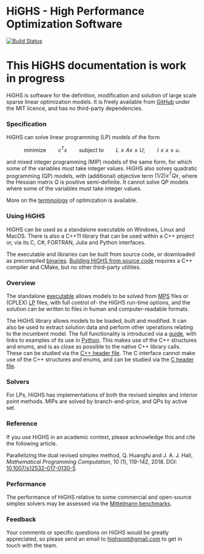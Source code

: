 # HiGHS - High Performance Optimization Software
[![Build Status](https://github.com/ERGO-Code/HiGHS/workflows/build/badge.svg)](https://github.com/ERGO-Code/HiGHS/actions?query=workflow%3Abuild+branch%3Amaster)

# This HiGHS documentation is work in progress

HiGHS is software for the definition, modification and solution of
large scale sparse linear optimization models. It is freely
available from [GitHub](https://github.com/ERGO-Code/HiGHS) under the
MIT licence, and has no third-party dependencies.

### Specification

HiGHS can solve linear programming (LP) models of the form
```math
\textrm{minimize} \qquad c^Tx \qquad \textrm{subject to} \qquad L \le Ax \le U; \qquad l \le x \le u.
```
and mixed integer programming (MIP) models of the same form, for
which some of the variables must take integer values. HiGHS also
solves quadratic programming (QP) models, with (additional)
objective term $(1/2)x^TQx$, where the Hessian matrix $Q$ is positive
semi-definite. It cannot solve QP models where some of the variables
must take integer values.

More on the
[terminology](http://ergo-code.github.io/HiGHS/dev/terminology/) of
optimization is available.

### Using HiGHS

HiGHS can be used as a standalone executable on Windows, Linux and
MacOS. There is also a C++11 library that can be used within a C++
project or, via its C, C#, FORTRAN, Julia and Python interfaces.

The executable and libraries can be built from source code, or
downloaded as precompiled
[binaries](https://ergo-code.github.io/HiGHS/dev/binaries/).
[Building HiGHS from source
code](https://ergo-code.github.io/HiGHS/dev/cpp/get-started/#Building-HiGHS-from-source-code)
requires a C++ compiler and CMake, but no other third-party utilities.

### Overview

The standalone
[executable](https://ergo-code.github.io/HiGHS/dev/executable/) allows
models to be solved from
[MPS](https://en.wikipedia.org/wiki/MPS_(format)) files or (CPLEX)
[LP](https://web.mit.edu/lpsolve/doc/CPLEX-format.htm) files, with
full control of- the HiGHS run-time options, and the solution can be
written to files in human and computer-readable formats.

The HiGHS library allows models to be loaded, built and modified. It
can also be used to extract solution data and perform other operations
relating to the incumbent model. The full functionality is introduced
via a [guide](https://ergo-code.github.io/HiGHS/dev/guide/), with
links to examples of its use in
[Python](http://ergo-code.github.io/HiGHS/dev/python/pip/). This makes
use of the C++ structures and enums, and is as close as possible to
the native C++ library calls. These can be studied via the [C++ header
file](https://github.com/ERGO-Code/HiGHS/blob/master/src/Highs.h). The
C interface cannot make use of the C++ structures and enums, and can
be studied via the [C header
file](https://github.com/ERGO-Code/HiGHS/blob/master/src/interfaces/highs_c_api.h).

### Solvers

For LPs, HiGHS has implementations of both the revised simplex
and interior point methods. MIPs are solved by branch-and-price, and
QPs by active set.

###  Reference

If you use HiGHS in an academic context, please acknowledge this and cite the following article.

Parallelizing the dual revised simplex method,
Q. Huangfu and J. A. J. Hall,
_Mathematical Programming Computation_, 10 (1), 119-142, 2018.
DOI: [10.1007/s12532-017-0130-5](https://link.springer.com/article/10.1007/s12532-017-0130-5)

### Performance

The performance of HiGHS relative to some commercial and open-source simplex solvers may be assessed via the [Mittelmann benchmarks](http://plato.asu.edu/ftp/lpsimp.html).

### Feedback

Your comments or specific questions on HiGHS would be greatly
appreciated, so please send an email to
[highsopt@gmail.com](mailto:highsopt@gmail.com) to get in touch with
the team.
